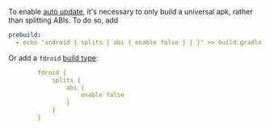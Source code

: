 To enable [auto update](https://f-droid.org/en/docs/Build_Metadata_Reference/#AutoUpdateMode), it's necessary to only build a universal apk, rather than splitting ABIs. To do so, add

```yaml
prebuild:
  - echo "android { splits { abi { enable false } } }" >> build.gradle
```

Or add a `fdroid` [build type](https://developer.android.com/studio/build/build-variants):

```yaml
        fdroid {
            splits {
                abi {
                    enable false
                }
            }
        }
```